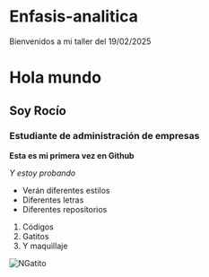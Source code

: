 # Enfasis-analitica
Bienvenidos a mi taller del 19/02/2025
# Hola mundo
## Soy Rocío
### Estudiante de administración de empresas
**Esta es mi primera vez en Github**

*Y estoy probando*
* Verán diferentes estilos
* Diferentes letras
* Diferentes repositorios
1. Códigos
2. Gatitos
3. Y maquillaje

![NGatito](https://www.muyinteresante.com/wp-content/uploads/sites/5/2022/10/12/6345f4ec4e12b.jpeg)
